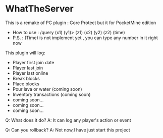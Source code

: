 # WhatTheServer
This is a remake of PC plugin : Core Protect but it for PocketMine edition

- How to use : /query (x1) (y1)> (z1) (x2) (y2) (z2) (time)
- P.S. : (Time) is not implement yet , you can type any number in it right now

This plugin will log:
- Player first join date
- Player last join
- Player last online
- Break blocks
- Place blocks
- Pour lava or water (coming soon)
- Inventory transactions (coming soon)
- coming soon...
- coming soon...
- coming soon...

Q: What does it do?
A: It can log any player's action or event

Q: Can you rollback?
A: Not now,I have just start this project
